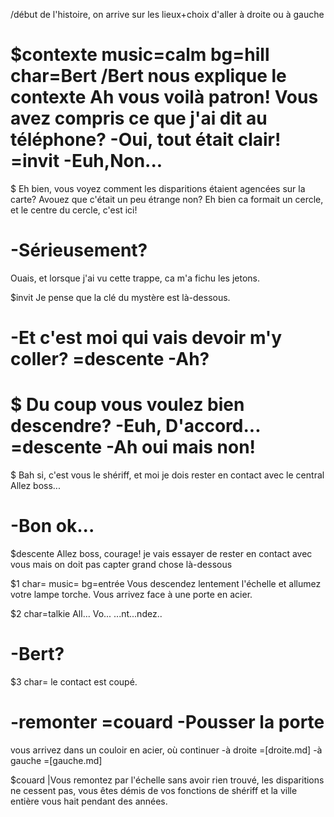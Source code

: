 /début de l'histoire, on arrive sur les lieux+choix d'aller à droite ou à gauche

$contexte music=calm bg=hill char=Bert
/Bert nous explique le contexte
Ah vous voilà patron! Vous avez compris ce que j'ai dit au téléphone?
-Oui, tout était clair!
=invit
-Euh,Non...
=

$
Eh bien, vous voyez comment les disparitions étaient agencées sur la carte?
Avouez que c'était un peu étrange non? Eh bien ca formait un cercle, et le 
centre du cercle, c'est ici!

-Sérieusement?
=
Ouais, et lorsque j'ai vu cette trappe, ca m'a fichu les jetons.

$invit
Je pense que la clé du mystère est là-dessous.

-Et c'est moi qui vais devoir m'y coller?
=descente
-Ah?
=

$
Du coup vous voulez bien descendre?
-Euh, D'accord...
=descente
-Ah oui mais non!
=

$
Bah si, c'est vous le shériff, et moi je dois rester en contact avec le central
Allez boss...

-Bon ok...
=

$descente
Allez boss, courage! je vais essayer de rester en contact avec vous mais on doit pas
capter grand chose là-dessous

$1 char= music= bg=entrée
Vous descendez lentement l'échelle et allumez votre lampe torche.
Vous arrivez face à une porte en acier.

$2 char=talkie
All... Vo... ...nt...ndez..

-Bert?
=

$3 char=
le contact est coupé.

-remonter
=couard
-Pousser la porte
=

vous arrivez dans un couloir en acier, où continuer
-à droite
=[droite.md]
-à gauche
=[gauche.md]

$couard
|Vous remontez par l'échelle sans avoir rien trouvé, les disparitions ne cessent pas, vous êtes démis de vos fonctions de shériff et la ville entière vous hait pendant des années.